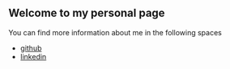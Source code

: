 ## Welcome to my personal page

You can find more information about me in the following spaces

- [github](https://github.com/hwoarang)
- [linkedin](https://www.linkedin.com/in/markoschandras/)
